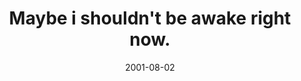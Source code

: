 ---
layout: base.njk
title : 'Maybe i shouldn&#39;t be awake right now.' 
view_title : 'Maybe i shouldn&#39;t be awake right now.' 
year : '2001' 
date : '2001-08-02' 
img_file : '/drawing/insideme.png' 
html_file : 'insideme' 
next_html : 'keepgoing.html' 
year_order : '171' 
permalink : "title/{{html_file}}.html"
---